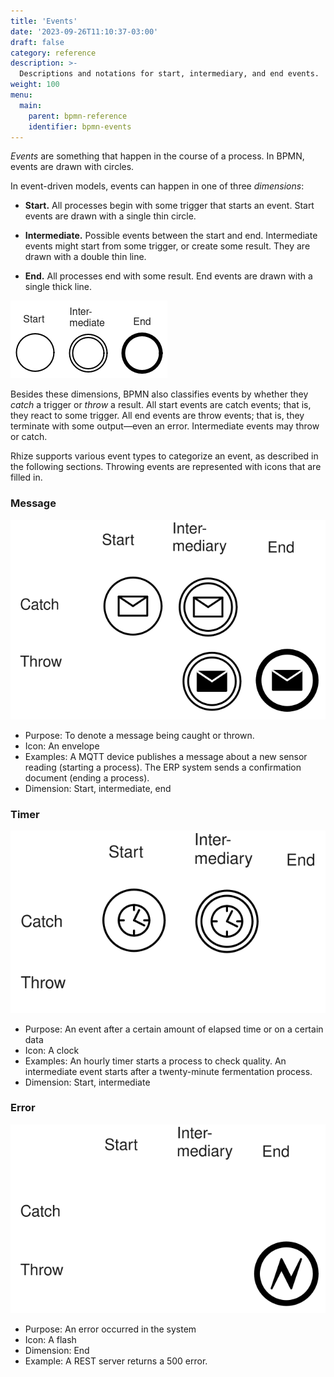 ```yaml
---
title: 'Events'
date: '2023-09-26T11:10:37-03:00'
draft: false
category: reference
description: >-
  Descriptions and notations for start, intermediary, and end events.
weight: 100
menu:
  main:
    parent: bpmn-reference
    identifier: bpmn-events
---
```


_Events_ are something that happen in the course of a process.
In BPMN, events are drawn with circles.

In event-driven models, events can happen in one of three _dimensions_:

- **Start.**
  All processes begin with some trigger that starts an event. Start events are drawn with a single thin circle.

- **Intermediate.** 
  Possible events between the start and end. Intermediate events might start from some trigger, or create some result. They are drawn with a double thin line.

- **End.**
  All processes end with some result. End events are drawn with a single thick line.

![A simplified model of events with no activities](/images/bpmn/rhize-bpmn-events.png)

Besides these dimensions, BPMN also classifies events by whether they _catch_ a trigger or _throw_ a result.
All start events are catch events; that is, they react to some trigger.
All end events are throw events; that is, they terminate with some output&mdash;even an error.
Intermediate events may throw or catch.

Rhize supports various event types to categorize an event, as described in the following sections.
Throwing events are represented with icons that are filled in.

### Message

![A message event](/images/bpmn/bpmn-message-event.svg)

- Purpose: To denote a message being caught or thrown.
- Icon: An envelope
- Examples: A MQTT device publishes a message about a new sensor reading (starting a process). The ERP system sends a confirmation document (ending a process).
- Dimension: Start, intermediate, end


### Timer

![A timer event](/images/bpmn/bpmn-timer-event.svg)
- Purpose: An event after a certain amount of elapsed time or on a certain data
- Icon: A clock
- Examples: An hourly timer starts a process to check quality. An intermediate event starts after a twenty-minute fermentation process.
- Dimension: Start, intermediate

### Error

![An error event](/images/bpmn/bpmn-error-event.svg)

- Purpose: An error occurred in the system
- Icon: A flash
- Dimension: End
- Example: A REST server returns a 500 error.



<!---
### Signal
![An signal event](/images/bpmn/bpmn-signal-event.svg)
- Purpose: An event that catches or throws a signal
- Dimension: Start, intermediate, end
- Example: 
### Conditional
![An conditional event](/images/bpmn/bpmn-conditional-event.svg)
- Purpose: An trigger event caught when some condition is true.
- Icon: 
- Example: A sensor reading exceeds 100 degrees celsius (starting a process).
- Dimension: Start, intermediate
### Compensation
![An compensation event](/images/bpmn/bpmn-compensation-event.svg)
- Purpose: Undo events that already happened
- Dimension: intermediate, End
- Example: A failed quality check halts a batch process.
### Escalation
![Escalation events](/images/bpmn/bpmn-escalation-event.svg)
- Purpose: An escalation event caught or thrown
- Dimension: Start, intermediate, end
- Example: 
 -->

